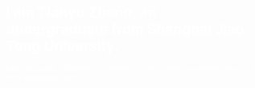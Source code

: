 
<!DOCTYPE html>
<html lang="en">
<head>
  <meta charset="UTF-8">
  <meta name="viewport" content="width=device-width, initial-scale=1.0">
  <style>
    body {
      background-image: url('./mountains.jpg');
      background-size: cover;
      background-repeat: repeat;
      background-attachment: fixed;
      color: white; /* To make text readable on background */
    }
  </style>
  <title>Tianyu Zhang</title>
</head>
<body>
  <h1>I am Tianyu Zhang, an undergraduate from Shanghai Jiao Tong University.</h1>
  <p>I am interested in theoretical computer science, with my current focus on zero-knowledge proofs..</p>
</body>
</html>